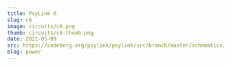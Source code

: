 ```yaml
---
title: PsyLink 6
slug: c6
image: circuits/c6.png
thumb: circuits/c6.thumb.png
date: 2021-05-09
src: https://codeberg.org/psylink/psylink/src/branch/master/schematics/circuit6.sch
blog: power
---
```

